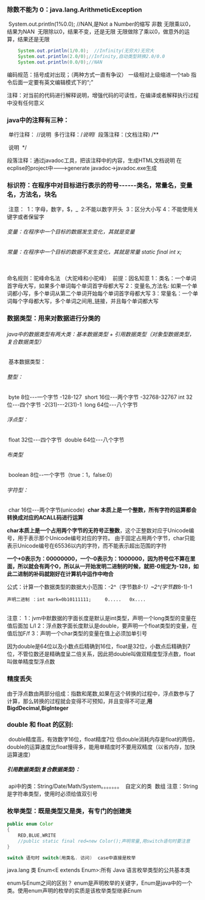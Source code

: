 ### 除数不能为 0：java.lang.ArithmeticException

​		System.out.println(1%0.0);  //NAN,是Not a Number的缩写 非数
​		无限乘以0，结果为NAN
​		无限除以0，结果不变，还是无限
​		无限做除了乘以0，做意外的运算，结果还是无限

```java
	System.out.println(1/0.0);  //Infinity(无穷大)无穷大
	System.out.println(2.0/0);//Infinity,自动类型转换2.0/0.0
	System.out.println(0.0/0);//NAN
```

编码规范：括号成对出现；（两种方式一直有争议）
		一级相对上级缩进一个tab
		指令后面一定要有英文编辑模式下的“;”
		
注释：对当前的代码进行解释说明，增强代码的可读性，在编译或者解释执行过程中没有任何意义

### java中的注释有三种：

​	单行注释：           //说明
​	多行注释：/*说明*/
​	段落注释：(文档注释)
​			/**

​				说明
​			*/
​	 

段落注释：通过javadoc工具，把该注释中的内容，生成HTML文档说明
	在ecplise的project中--->generate javadoc->javadoc.exe生成

### 标识符：在程序中对目标进行表示的符号------类名，常量名，变量名，方法名，块名

​	注意：
​		1：字母，数字，$，_
​		2:不能以数字开头
​		3：区分大小写
​		4：不能使用关键字或者保留字

###### 变量：在程序中一个目标的数据发生变化，其就是变量

###### 常量：在程序中一个目标的数据不发生变化，其就是常量 static final int x;

​			
命名规则：驼峰命名法	（大驼峰和小驼峰）
​		前提：因名知意
​		1：类名：一个单词首字母大写，如果多个单词每个单词首字母都大写
​		2：变量名,方法名:
​				 如果一个单词都小写，多个单词从第二个单词开始每个单词首字母都大写
​		3：常量名：一个单词每个字母都大写，多个单词之间用_链接，并且每个单词都大写
​		

### 数据类型：用来对数据进行分类的

###### 	java中的数据类型有两大类：基本数据类型  +  引用数据类型（对象型数据类型，复合数据类型）

​	基本数据类型：

###### 		整型：

​			byte  8位---一个字节  -128-127
​			short 16位---两个字节	-32768-32767
​			int   32位---四个字节 -2(31)---2(31)-1
​			long  64位---八个字节  

###### 		浮点型：

​			float 32位---四个字节
​			double 64位---八个字节

###### 		布类型	

​			boolean  8位--一个字节（true：1，false:0）

###### 		字符型：

​			char 16位---两个字节(unicode)
​			**char 本质上是一个整数，所有字符的运算都会转换成对应的ACALL码进行运算**

**char本质上是一个占用两个字节的无符号正整数**，这个正整数对应于Unicode编号，用于表示那个Unicode编号对应的字符。
由于固定占用两个字节，char只能表示Unicode编号在65536以内的字符，而不能表示超出范围的字符

**一个+0表示为：00000000，一个-0表示为：1000000，因为符号位不算在里面，所以就会有两个0，所以从一开始发明二进制的时候，就把-0规定为-128，如此二进制的补码就刚好在计算机中运作中吻合**

公式：计算一个数据类型的数据大小范围：-2^（字节数*8-1）~2^(字节数*8-1)-1

	声明二进制 ：int mark=0b10111111;     0.....   0x.... 

​		
注意：	1：jvm中默数据的字面长度是默认是int类型，声明一个long类型的变量在值后面加 L/l
​		2：浮点数字面长度默认是double，要声明一个float类型的变量，在值后加F/f
​		3：声明一个char类型的变量在值上必须加单引号
​	

因为double是64位以及小数点后精确到16位，float是32位，小数点后精确到7位，不管位数还是精确度呈二倍关系，因此把double叫做双精度型浮点数，float叫做单精度型浮点数

### 精度丢失

​	由于浮点数由两部分组成：指数和尾数,如果在这个转换的过程中，浮点数参与了计算，那么转换的过程就会变得不可预知，并且变得不可逆,**用BigdDecimal,BigInteger**

### double 和 float 的区别:

​	double精度高，有效数字16位，float精度7位
​	但double消耗内存是float的两倍，double的运算速度比float慢得多，能用单精度时不要用双精度（以省内存，加快运算速度）

##### 引用数据类型(复合数据类型)：

​		api中的类：String/Date/Math/System。。。。。。。
​		自定义的类
​		数组
​		注意：String是字符串类型，使用时必须给值双引号

### 枚举类型：既是类型又是类，有专门的创建类

```java
public enum Color
{
	RED,BLUE,WRITE
	//public static final red=new Color();声明常量,用switch语句时要注意
}

switch 语句时 switch(用类名. 访问)  case中直接是枚举
```

java.lang 
	类 Enum<E extends Enum<E>>:所有 Java 语言枚举类型的公共基本类

enum与Enum之间的区别？
	enum是声明枚举的关键字，Enum是java中的一个类。使用enum声明的枚举的实质是该枚举类型继承Enum
​		  



